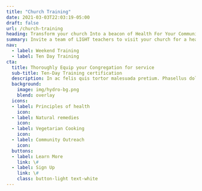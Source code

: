 ```yaml
---
title: "Church Training"
date: 2021-03-03T22:03:19-05:00
draft: false
url: /church-training
heading: Transform your church Into a beacon of Health For Your Community
summary: Invite a team of LIGHT teachers to visit your church for a health emphasis weekend or a one-week intensive health evangelism training.
nav:
  - label: Weekend Training
  - label: Ten Day Training
cta: 
  title: Thoroughly Equip your Congregation for service
  sub-title: Ten-Day Training certification
  description: In ac felis quis tortor malesuada pretium. Phasellus dolor. In turpis. Pellentesque et malesuada fames ac nunc et lorem turpis egestas. 
  background:
    image: img/hydro-bg.png
    blend: overlay
  icons:
  - label: Principles of health
    icon: 
  - label: Natural remedies
    icon: 
  - label: Vegetarian Cooking
    icon: 
  - label: Community Outreach
    icon: 
  buttons:
  - label: Learn More
    link: \#
  - label: Sign Up
    link: \#
    class: button-light text-white
---
```


